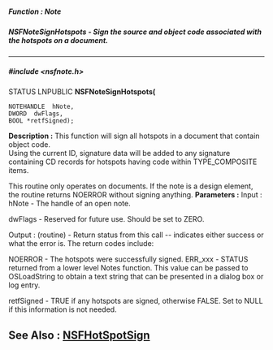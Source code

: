 ##### Function : Note
##### NSFNoteSignHotspots - Sign the source and object code associated with the hotspots on a document.
---
##### #include <nsfnote.h>
STATUS LNPUBLIC **NSFNoteSignHotspots(**

	NOTEHANDLE  hNote,
	DWORD  dwFlags,
	BOOL *retfSigned);
**Description :**
This function will sign all hotspots in a document that contain object code.  
Using the current ID, signature data will be added to any signature containing 
CD records for hotspots having code within TYPE_COMPOSITE items. 

This routine only operates on documents.  If the note is a design element, the 
routine returns NOERROR without signing anything.
**Parameters :**
Input :
hNote  -  The handle of an open note.

dwFlags  -  Reserved for future use.  Should be set to ZERO.

Output :
(routine)  -  Return status from this call -- indicates either success or what the error is. The return codes include:

NOERROR - The hotspots were successfully signed.
ERR_xxx - STATUS returned from a lower level Notes function.  This value can be passed to OSLoadString to obtain a text string that can be presented in a dialog box or log entry.


retfSigned  -  TRUE if any hotspots are signed, otherwise FALSE.  Set to NULL if this information is not needed.

**See Also :**
[NSFHotSpotSign](D:/md_files/NSFHotSpotSign.md)
---
